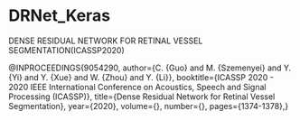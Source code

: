 # DRNet_Keras
DENSE RESIDUAL NETWORK FOR RETINAL VESSEL SEGMENTATION(ICASSP2020)

@INPROCEEDINGS{9054290,
  author={C. {Guo} and M. {Szemenyei} and Y. {Yi} and Y. {Xue} and W. {Zhou} and Y. {Li}},
  booktitle={ICASSP 2020 - 2020 IEEE International Conference on Acoustics, Speech and Signal Processing (ICASSP)}, 
  title={Dense Residual Network for Retinal Vessel Segmentation}, 
  year={2020},
  volume={},
  number={},
  pages={1374-1378},}

